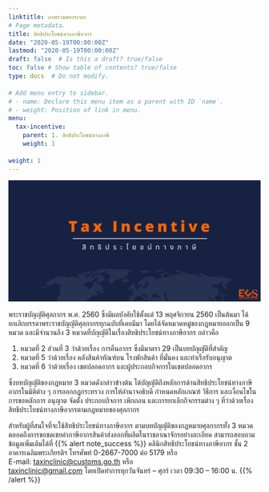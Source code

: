 ```yaml
---
linktitle: ภาพรวมของระบบ
# Page metadata.
title: สิทธิประโยชน์ทางภาษีอากร
date: "2020-05-19T00:00:00Z"
lastmod: "2020-05-19T00:00:00Z"
draft: false  # Is this a draft? true/false
toc: false # Show table of contents? true/false
type: docs  # Do not modify.

# Add menu entry to sidebar.
# - name: Declare this menu item as a parent with ID `name`.
# - weight: Position of link in menu.
menu:
  tax-incentive:
    parent: 1. สิทธิประโยชน์ทางภาษี
    weight: 1

weight: 1
---
```


![](https://github.com/ecs-support/knowledge-center/raw/master/img/tax-incentive.png)


พระราชบัญญัติศุลกากร พ.ศ. 2560 ซึ่งมีผลบังคับใช้ตั้งแต่ 13 พฤศจิกายน 2560 เป็นต้นมา ได้ยกเลิกบรรดาพระราชบัญญัติศุลกากรทุกฉบับที่เคยมีมา โดยได้จัดหมวดหมู่ของกฎหมายออกเป็น 9 หมวด และมีจำนวนถึง 3 หมวดที่บัญญัติในเรื่องสิทธิประโยชน์ทางภาษีอากร กล่าวคือ

1.  หมวดที่ 2 ส่วนที่ 3 ว่าด้วยเรื่อง การคืนอากร ซึ่งมีมาตรา 29 เป็นบทบัญญัติที่สำคัญ
2.  หมวดที่ 5 ว่าด้วยเรื่อง คลังสินค้าทัณฑ์บน โรงพักสินค้า ที่มั่นคง และท่าเรือรับอนุญาต
3.  หมวดที่ 6 ว่าด้วยเรื่อง เขตปลอดอากร และผู้ประกอบกิจการในเขตปลอดอากร

ซึ่งบทบัญญัติของกฎหมาย 3 หมวดดังกล่าวข้างต้น ได้บัญญัติถึงหลักการด้านสิทธิประโยชน์ทางภาษีอากรในมิติต่าง ๆ การออกกฎกระทรวง การให้อำนาจอธิบดี กำหนดหลักเกณฑ์ วิธีการ และเงื่อนไขในการขอหลักการ อนุญาต จัดตั้ง ประกอบกิจการ เพิกถอน และการยกเลิกกิจกรรมต่าง ๆ ที่ว่าด้วยเรื่องสิทธิประโยชน์ทางภาษีอากรตามกฎหมายของศุลกากร


สำหรับผู้ที่สนใจที่จะใช้สิทธิประโยชน์ทางภาษีอากร  ตามบทบัญญัติของกฎหมายศุลกากรทั้ง 3 หมวด ตลอดถึงการขอชดเชยค่าภาษีอากรสินค้าส่งออกที่ผลิตในราชอาณาจักรอย่างละเอียด สามารถสอบถามข้อมูลเพิ่มเติมได้ที่ 
{{% alert note_success %}} 
คลินิกสิทธิประโยชน์ทางภาษีอากร ชั้น 2 อาคารเฉลิมพระเกียรติฯ 
โทรศัพท์ 0-2667-7000 ต่อ 5179 หรือ  
E-mail: taxinclinic@customs.go.th หรือ  
taxinclinic@gmail.com 
โดยเปิดทำการทุกวันจันทร์  – ศุกร์ เวลา 09:30  – 16:00 น.
{{% /alert %}}


